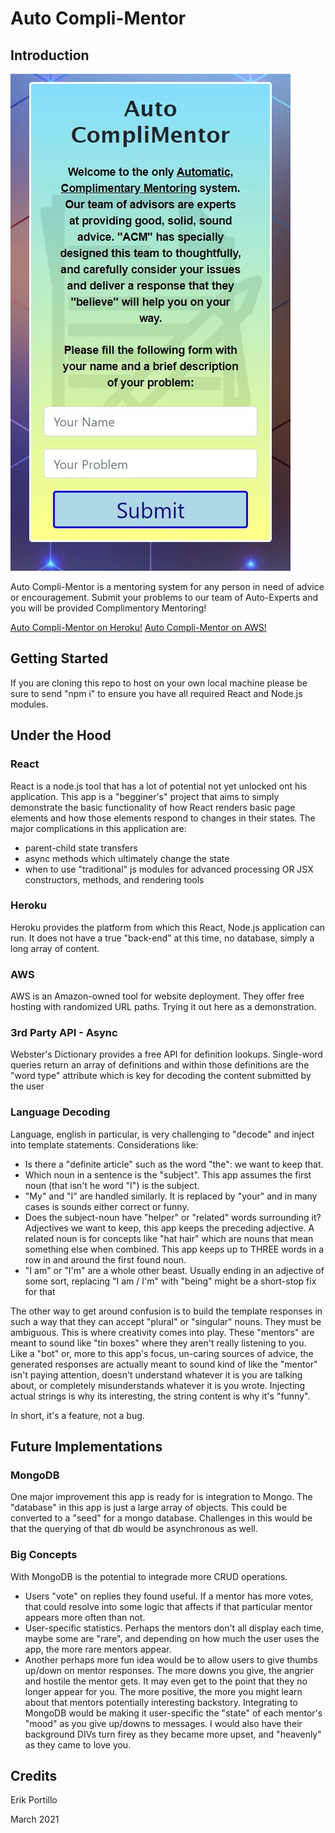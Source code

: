 # Auto Compli-Mentor

## Introduction

![autoCompliMentor](public/images/readMe.JPG)

Auto Compli-Mentor is a mentoring system for any person in need of advice or encouragement. Submit your problems to our team of Auto-Experts and you will be provided Complimentory Mentoring!

[Auto Compli-Mentor on Heroku!](https://hidden-spire-93760.herokuapp.com/)
[Auto Compli-Mentor on AWS!](https://main.d3l3xweb6e8q2c.amplifyapp.com/)

## Getting Started
If you are cloning this repo to host on your own local machine please be sure to send "npm i" to ensure you have all required React and Node.js modules. 

## Under the Hood
### React
React is a node.js tool that has a lot of potential not yet unlocked ont his application. This app is a "begginer's" project that aims to simply demonstrate the basic functionality of how React renders basic page elements and how those elements respond to changes in their states. The major complications in this application are:
* parent-child state transfers
* async methods which ultimately change the state
* when to use "traditional" js modules for advanced processing OR JSX constructors, methods, and rendering tools

### Heroku
Heroku provides the platform from which this React, Node.js application can run. It does not have a true "back-end" at this time, no database, simply a long array of content.

### AWS
AWS is an Amazon-owned tool for website deployment. They offer free hosting with randomized URL paths. Trying it out here as a demonstration.

### 3rd Party API - Async
Webster's Dictionary provides a free API for definition lookups. Single-word queries return an array of definitions and within those definitions are the "word type" attribute which is key for decoding the content submitted by the user

### Language Decoding
Language, english in particular, is very challenging to "decode" and inject into template statements. Considerations like:
* Is there a "definite article" such as the word "the": we want to keep that.
* Which noun in a sentence is the "subject". This app assumes the first noun (that isn't he word "I") is the subject.
* "My" and "I" are handled similarly. It is replaced by "your" and in many cases is sounds either correct or funny.
* Does the subject-noun have "helper" or "related" words surrounding it? Adjectives we want to keep, this app keeps the preceding adjective. A related noun is for concepts like "hat hair" which are nouns that mean something else when combined. This app keeps up to THREE words in a row in and around the first found noun.
* "I am" or "I'm" are a whole other beast. Usually ending in an adjective of some sort, replacing "I am / I'm" with "being" might be a short-stop fix for that

The other way to get around confusion is to build the template responses in such a way that they can accept "plural" or "singular" nouns. They must be ambiguous. This is where creativity comes into play. These "mentors" are meant to sound like "tin boxes" where they aren't really listening to you. Like a "bot" or, more to this app's focus, un-caring sources of advice, the generated responses are actually meant to sound kind of like the "mentor" isn't paying attention, doesn't understand whatever it is you are talking about, or completely misunderstands whatever it is you wrote. Injecting actual strings is why its interesting, the string content is why it's "funny".

In short, it's a feature, not a bug.

## Future Implementations

### MongoDB
One major improvement this app is ready for is integration to Mongo. The "database" in this app is just a large array of objects. This could be converted to a "seed" for a mongo database. Challenges in this would be that the querying of that db would be asynchronous as well.

### Big Concepts
With MongoDB is the potential to integrade more CRUD operations.
* Users "vote" on replies they found useful. If a mentor has more votes, that could resolve into some logic that affects if that particular mentor appears more often than not.
* User-specific statistics. Perhaps the mentors don't all display each time, maybe some are "rare", and depending on how much the user uses the app, the more rare mentors appear. 
* Another perhaps more fun idea would be to allow users to give thumbs up/down on mentor responses. The more downs you give, the angrier and hostile the mentor gets. It may even get to the point that they no longer appear for you. The more positive, the more you might learn about that mentors potentially interesting backstory. Integrating to MongoDB would be making it user-specific the "state" of each mentor's "mood" as you give up/downs to messages. I would also have their background DIVs turn firey as they became more upset, and "heavenly" as they came to love you.

## Credits

Erik Portillo

March 2021
